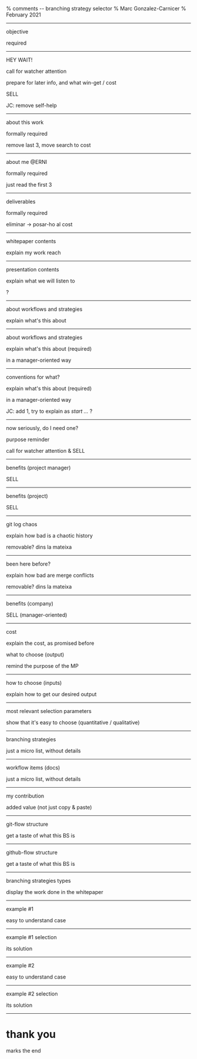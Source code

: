 % comments -- branching strategy selector
% Marc Gonzalez-Carnicer
% February 2021

---

objective

required


---

HEY WAIT!

call for watcher attention

prepare for later info, and what win-get / cost

SELL

JC: remove self-help


---

about this work

formally required

remove last 3, move search to cost


---

about me @ERNI

formally required

just read the first 3


---

deliverables

formally required

eliminar -> posar-ho al cost

---

whitepaper contents

explain my work reach

---

presentation contents

explain what we will listen to

?

---

about workflows and strategies

explain what's this about


---

about workflows and strategies

explain what's this about (required)

in a manager-oriented way


---

conventions for what?

explain what's this about (required)

in a manager-oriented way


JC: add 1, try to explain as _start ..._ ?

---

now seriously, do I need one?

purpose reminder

call for watcher attention & SELL

---

benefits (project manager)

SELL

---

benefits (project)

SELL



---

git log chaos

explain how bad is a chaotic history

removable? dins la mateixa

---

been here before?

explain how bad are merge conflicts

removable? dins la mateixa

---

benefits (company)

SELL (manager-oriented)


---

cost

explain the cost, as promised before



what to choose (output)

remind the purpose of the MP

---

how to choose (inputs)

explain how to get our desired output


---

most relevant selection parameters

show that it's easy to choose (quantitative / qualitative)

---

branching strategies

just a micro list, without details


---

workflow items (docs)

just a micro list, without details


---

my contribution

added value (not just copy & paste)



---

git-flow structure

get a taste of what this BS is


---

github-flow structure

get a taste of what this BS is


---

branching strategies types

display the work done in the whitepaper

---

example #1

easy to understand case

---

example #1 selection

its solution


---

example #2

easy to understand case

---

example #2 selection

its solution


---

# thank you

marks the end
